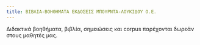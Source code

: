 ```yaml
---
title: ΒΙΒΛΙΑ-ΒΟΗΘΗΜΑΤΑ ΕΚΔΟΣΕΙΣ ΜΠΟΥΡΝΤΑ-ΛΟΥΚΙΔΟΥ Ο.Ε.
---
```


Διδακτικά βοηθήματα, βιβλία, σημειώσεις και corpus παρέχονται δωρεάν στους μαθητές μας. 